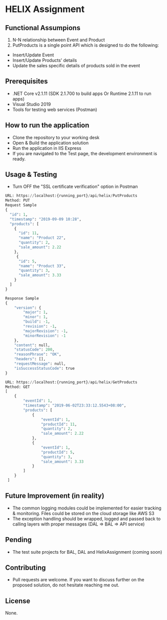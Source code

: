 # HELIX Assignment

## Functional Assumpions
1. N-N relationship between Event and Product
2. PutProducts is a single point API which is designed to do the following:
- Insert/Update Event
- 	Insert/Update Products' details
- 	Update the sales specific details of products sold in the event

## Prerequisites
* .NET Core v2.1.11 (SDK 2.1.700 to build apps Or Runtime 2.1.11 to run apps)
*  Visual Studio 2019
*  Tools for testing web services (Postman)

## How to run the application
* Clone the repository to your working desk
* Open & Build the application solution
* Run the application in IIS Express
* If you are navigated to the Test page, the development environment is ready.

## Usage & Testing

* Turn OFF the "SSL certificate verification" option in Postman   

```python
URL: https://localhost:{running_port}/api/helix/PutProducts
Method: PUT
Request Sample
{
  "id": 1,
  "timestamp": "2019-09-09 10:28",
  "products": [
    {
      "id": 11,
      "name": "Product 22",
      "quantity": 2,
      "sale_amount": 2.22
    },
     {
      "id": 5,
      "name": "Product 33",
      "quantity": 3,
      "sale_amount": 3.33
    }
  ]
}

Response Sample
{
    "version": {
        "major": 1,
        "minor": 1,
        "build": -1,
        "revision": -1,
        "majorRevision": -1,
        "minorRevision": -1
    },
    "content": null,
    "statusCode": 200,
    "reasonPhrase": "OK",
    "headers": [],
    "requestMessage": null,
    "isSuccessStatusCode": true
}

```

```python
URL: https://localhost:{running_port}/api/helix/GetProducts
Method: GET
[
    {
        "eventId": 1,
        "timestamp": "2019-06-02T23:33:12.5543+08:00",
        "products": [
            {
                "eventId": 1,
                "productId": 11,
                "quantity": 2,
                "sale_amount": 2.22
            },
            {
                "eventId": 1,
                "productId": 5,
                "quantity": 3,
                "sale_amount": 3.33
            }
        ]
    }
 ]
```
## Future Improvement (in reality)
* The common logging modules could be implemented for easier tracking & monitoring. Files could be stored on the cloud storage like AWS S3
* The exception handling should be wrapped, logged and passed back to calling layers with proper messages (DAL => BAL => API service)

## Pending 
* The test suite projects for BAL, DAL and HelixAssignment (coming soon)

## Contributing
* Pull requests are welcome. If you want to discuss further on the proposed solution, do not hesitate reaching me out.

## License
None.
